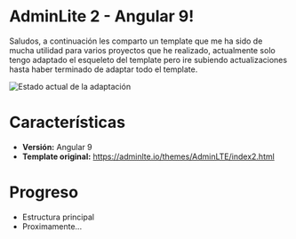 # AdminLite 2 - Angular 9!

Saludos, a continuación les comparto un template que me ha sido de mucha utilidad para varios proyectos que he realizado, actualmente solo tengo adaptado el esqueleto del template pero ire subiendo actualizaciones hasta haber terminado de adaptar todo el template.

![Estado actual de la adaptación](https://i.imgur.com/Zs1mgmF.png)


# Características

 - **Versión:** Angular 9
 - **Template original:** https://adminlte.io/themes/AdminLTE/index2.html

# Progreso

 - Estructura principal
 - Proximamente...
